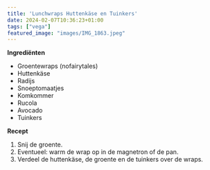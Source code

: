```yaml
---
title: 'Lunchwraps Huttenkäse en Tuinkers'
date: 2024-02-07T10:36:23+01:00
tags: ["vega"]
featured_image: "images/IMG_1863.jpeg"
---
```


**Ingrediënten**
- Groentewraps (nofairytales)
- Huttenkäse
- Radijs
- Snoeptomaatjes
- Komkommer
- Rucola
- Avocado
- Tuinkers

**Recept**
1. Snij de groente.
2. Eventueel: warm de wrap op in de magnetron of de pan.
3. Verdeel de huttenkäse, de groente en de tuinkers over de wraps.